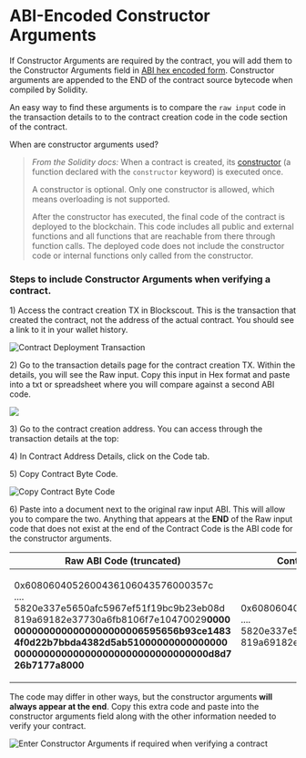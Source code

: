 # ABI-Encoded Constructor Arguments

If Constructor Arguments are required by the contract, you will add them to the Constructor Arguments field in [ABI hex encoded form](https://solidity.readthedocs.io/en/develop/abi-spec.html). Constructor arguments are appended to the END of the contract source bytecode when compiled by Solidity.

An easy way to find these arguments is to compare the `raw input` code in the transaction details to to the contract creation code in the code section of the contract.

When are constructor arguments used?

> _From the Solidity docs:_ When a contract is created, its [constructor](https://solidity.readthedocs.io/en/v0.5.3/contracts.html#constructor) (a function declared with the `constructor` keyword) is executed once.
>
> A constructor is optional. Only one constructor is allowed, which means overloading is not supported.
>
> After the constructor has executed, the final code of the contract is deployed to the blockchain. This code includes all public and external functions and all functions that are reachable from there through function calls. The deployed code does not include the constructor code or internal functions only called from the constructor.

### Steps to include Constructor Arguments when verifying a contract.

1\) Access the contract creation TX in Blockscout. This is the transaction that created the contract, not the address of the actual contract. You should see a link to it in your wallet history.

![Contract Deployment Transaction](../../.gitbook/assets/deploy\_1.png)

2\) Go to the transaction details page for the contract creation TX. Within the details, you will see the Raw input. Copy this input in Hex format and paste into a txt or spreadsheet where you will compare against a second ABI code.

![](../../.gitbook/assets/trans\_details.png)

3\) Go to the contract creation address. You can access through the transaction details at the top:

4\) In Contract Address Details, click on the Code tab.

5\) Copy Contract Byte Code.

![Copy Contract Byte Code](../../.gitbook/assets/contract\_byte\_code.png)

6\) Paste into a document next to the original raw input ABI. This will allow you to compare the two. Anything that appears at the **END** of the Raw input code that does not exist at the end of the Contract Code is the ABI code for the constructor arguments.

| Raw ABI Code (truncated)                                                                                                                                                                                                                                                                                                                                              | Contract Byte Code(truncated)                                                                                                     |
| --------------------------------------------------------------------------------------------------------------------------------------------------------------------------------------------------------------------------------------------------------------------------------------------------------------------------------------------------------------------- | --------------------------------------------------------------------------------------------------------------------------------- |
| <p>0x6080604052600436106043576000357c<br>....<br>5820e337e5650afc5967ef51f19bc9b23eb08d<br>819a69182e37730a6fb8106f7e10470029<strong>0000</strong><br><strong>0000000000000000000006595656b93ce1483</strong><br><strong>4f0d22b7bbda4382d5ab51000000000000000</strong><br><strong>000000000000000000000000000000000d8d7</strong><br><strong>26b7177a8000</strong></p> | <p>0x6080604052600436106043576000357c<br>....<br>5820e337e5650afc5967ef51f19bc9b23eb08d<br>819a69182e37730a6fb8106f7e10470029</p> |

The code may differ in other ways, but the constructor arguments **will always appear at the end**. Copy this extra code and paste into the constructor arguments field along with the other information needed to verify your contract.

![Enter Constructor Arguments if required when verifying a contract](../../.gitbook/assets/smart\_contract\_verification.png)
